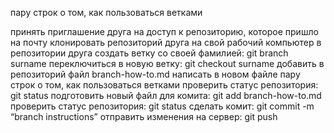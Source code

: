 пару строк о том, как пользоваться ветками

принять приглашение друга на доступ к репозиторию, которое пришло на почту
клонировать репозиторий друга на свой рабочий компьютер
в репозитории друга создать ветку со своей фамилией: git branch surname
переключиться в новую ветку: git checkout surname
добавить в репозиторий файл branch-how-to.md
написать в новом файле пару строк о том, как пользоваться ветками
проверить статус репозитория: git status
подготовить новый файл для комита: git add branch-how-to.md
проверить статус репозитория: git status
сделать комит: git commit -m “branch instructions”
отправить изменения на сервер: git push
